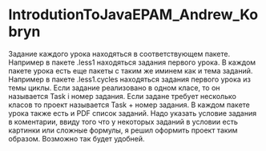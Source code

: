 # IntrodutionToJavaEPAM_Andrew_Kobryn
Задание каждого урока находяться в соответствующем пакете. Например в пакете .less1 находяться задания первого урока. В каждом пакете урока есть еще пакеты с таким же иминем как и тема заданий. Например в пакете .less1.cycles находяться задания первого урока из темы циклы. Если задание реализовано в одном класе, то он называется Task і номер задания. Если задане требует несколько класов то проект называется Task + номер задания. В каждом пакете урока также есть и PDF список заданий. Надо указать условие задания в коментарии, ввиду того что у некоторых заданий в условии есть картинки или сложные формулы, я решил оформить проект таким образом. Возможно так будет удобней.

